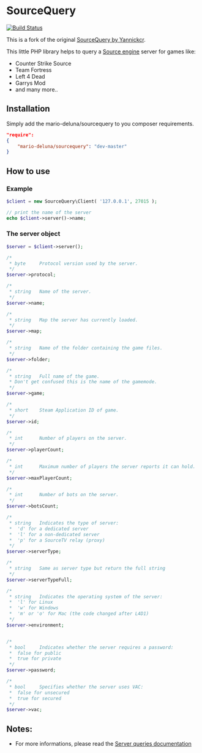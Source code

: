 SourceQuery
===========

[![Build Status](https://travis-ci.org/mario-deluna/SourceQuery.svg)](https://travis-ci.org/mario-deluna/SourceQuery)

This is a fork of the original [SourceQuery by Yannickcr](https://github.com/yannickcr/SourceQuery).

This little PHP library helps to query a [Source engine](http://en.wikipedia.org/wiki/Source_%28game_engine%29) server for games like:

 * Counter Strike Source
 * Team Fortress
 * Left 4 Dead
 * Garrys Mod
 * and many more..


## Installation

Simply add the mario-deluna/sourcequery to you composer requirements.

```json
"require": 
{
	"mario-deluna/sourcequery": "dev-master"
}
```


## How to use

### Example

```php
$client = new SourceQuery\Client( '127.0.0.1', 27015 );

// print the name of the server
echo $client->server()->name;
```

### The server object

```php
$server = $client->server();

/*
 * byte 	Protocol version used by the server.
 */
$server->protocol;

/*
 * string	Name of the server.
 */
$server->name;

/*
 * string	Map the server has currently loaded.
 */
$server->map;

/*
 * string	Name of the folder containing the game files.
 */
$server->folder;

/*
 * string	Full name of the game.
 * Don't get confused this is the name of the gamemode.
 */
$server->game;

/*
 * short	Steam Application ID of game.
 */
$server->id;

/*
 * int		Number of players on the server.
 */
$server->playerCount;

/*
 * int		Maximum number of players the server reports it can hold.
 */
$server->maxPlayerCount;

/*
 * int		Number of bots on the server.
 */
$server->botsCount;

/*
 * string 	Indicates the type of server:
 *  'd' for a dedicated server
 *  'l' for a non-dedicated server
 *  'p' for a SourceTV relay (proxy)
 */
$server->serverType;

/*
 * string 	Same as server type but return the full string
 */
$server->serverTypeFull;

/*
 * string	Indicates the operating system of the server:
 *  'l' for Linux
 *  'w' for Windows
 *  'm' or 'o' for Mac (the code changed after L4D1)
 */
$server->environment;


/*
 * bool 	Indicates whether the server requires a password:
 *  false for public
 *  true for private
 */
$server->password;

/*
 * bool 	Specifies whether the server uses VAC:
 *  false for unsecured
 *  true for secured
 */
$server->vac;
```

## Notes:

* For more informations, please read the [Server queries documentation](http://developer.valvesoftware.com/wiki/Server_queries)